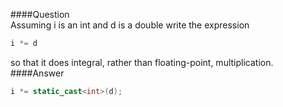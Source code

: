 ####Question  
Assuming i is an int and d is a double write the expression 
```cpp
i *= d
```
so that it does integral, rather than floating-point, multiplication.  
####Answer  
```cpp
i *= static_cast<int>(d);
```
